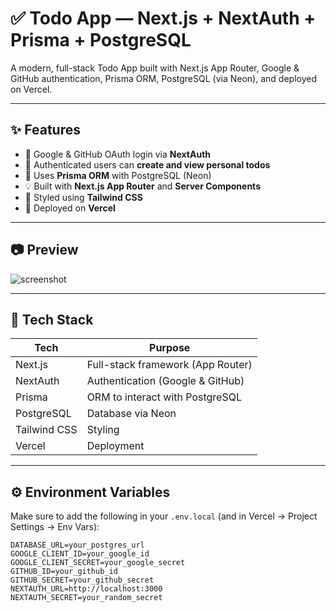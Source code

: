 # ✅ Todo App — Next.js + NextAuth + Prisma + PostgreSQL

A modern, full-stack Todo App built with Next.js App Router, Google & GitHub authentication, Prisma ORM, PostgreSQL (via Neon), and deployed on Vercel.

---

## ✨ Features

- 🔐 Google & GitHub OAuth login via **NextAuth**
- 📝 Authenticated users can **create and view personal todos**
- 🧠 Uses **Prisma ORM** with PostgreSQL (Neon)
- 💡 Built with **Next.js App Router** and **Server Components**
- 🎨 Styled using **Tailwind CSS**
- 🚀 Deployed on **Vercel**

---

## 📷 Preview

![screenshot](public/screenshot.png) <!-- optional -->

---

## 🔧 Tech Stack

| Tech         | Purpose                         |
|--------------|---------------------------------|
| Next.js      | Full-stack framework (App Router) |
| NextAuth     | Authentication (Google & GitHub) |
| Prisma       | ORM to interact with PostgreSQL |
| PostgreSQL   | Database via Neon               |
| Tailwind CSS | Styling                         |
| Vercel       | Deployment                      |

---

## ⚙️ Environment Variables

Make sure to add the following in your `.env.local` (and in Vercel → Project Settings → Env Vars):

```env
DATABASE_URL=your_postgres_url
GOOGLE_CLIENT_ID=your_google_id
GOOGLE_CLIENT_SECRET=your_google_secret
GITHUB_ID=your_github_id
GITHUB_SECRET=your_github_secret
NEXTAUTH_URL=http://localhost:3000
NEXTAUTH_SECRET=your_random_secret
